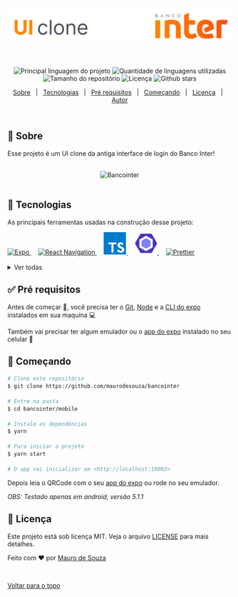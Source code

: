<div align="center" id="top">
  <img width="600" src="./.github/hero.png" alt="Bancointer" />

  &#xa0;

</div>

<p align="center">
  <img alt="Principal linguagem do projeto" src="https://img.shields.io/github/languages/top/maurodesouza/bancointer?color=FF510F">

  <img alt="Quantidade de linguagens utilizadas" src="https://img.shields.io/github/languages/count/maurodesouza/bancointer?color=FF510F">

  <img alt="Tamanho do repositório" src="https://img.shields.io/github/repo-size/maurodesouza/bancointer?color=FF510F">

  <img alt="Licença" src="https://img.shields.io/github/license/maurodesouza/bancointer?color=FF510F">

  <img alt="Github stars" src="https://img.shields.io/github/stars/maurodesouza/bancointer?color=FF510F" />
</p>

<p align="center">
  <a href="#dart-sobre">Sobre</a> &#xa0; | &#xa0;
  <a href="#rocket-tecnologias">Tecnologias</a> &#xa0; | &#xa0;
  <a href="#white_check_mark-pré-requisitos">Pré requisitos</a> &#xa0; | &#xa0;
  <a href="#checkered_flag-começando">Começando</a> &#xa0; | &#xa0;
  <a href="#memo-licença">Licença</a> &#xa0; | &#xa0;
  <a href="https://github.com/maurodesouza" target="_blank">Autor</a>
</p>

<br>

## :dart: Sobre ##

Esse projeto é um UI clone da antiga interface de login do Banco Inter!


<br>

<div align="center">
  <img width="300" src="./.github/app.gif" alt="Bancointer" />
</div>

<br>

## :rocket: Tecnologias ##

As principais ferramentas usadas na construção desse projeto:

<a href="https://expo.io">
  <img width="50" title="Expo" alt="Expo" src="https://cdn.jsdelivr.net/npm/simple-icons@v3/icons/expo.svg">
</a> &#xa0; &#xa0;

<a href="https://reactnavigation.org">
  <img width="50" title="React Navigation" alt="React Navigation" src="https://reactnavigation.org/img/spiro.svg">
</a> &#xa0; &#xa0;

<a href="https://www.typescriptlang.org">
  <img width="50" title="Typescript" alt="Typescript" src="https://raw.githubusercontent.com/github/explore/80688e429a7d4ef2fca1e82350fe8e3517d3494d/topics/typescript/typescript.png">
</a> &#xa0; &#xa0;

<a href="https://eslint.org">
  <img  width="50" title="Eslint" alt="Eslint" src="https://raw.githubusercontent.com/github/explore/80688e429a7d4ef2fca1e82350fe8e3517d3494d/topics/eslint/eslint.png">
</a> &#xa0; &#xa0;

<a href="https://prettier.io">
  <img width="50" title="Prettier" alt="Prettier" src="https://prettier.io/icon.png">
</a>

<br>
<br>

<details>
  <summary>Ver todas</summary>

  <br>

  * [Styled components](https://styled-components.com)
  * [React native reanimated](https://docs.swmansion.com/react-native-reanimated/)
  * [React native qrcode svg](https://github.com/awesomejerry/react-native-qrcode-svg)
  * [React native masked text](https://github.com/benhurott/react-native-masked-text)
  * [Unform](https://unform.dev)
  * [Yup](https://github.com/jquense/yup)
</details>


## :white_check_mark: Pré requisitos ##

Antes de começar :checkered_flag:, você precisa ter o [Git](https://git-scm.com), [Node](https://nodejs.org/en/) e a [CLI do expo](https://expo.io/tools#cli) instalados em sua maquina :computer:

Também vai precisar ter algum emulador ou o [app do expo](https://play.google.com/store/apps/details?id=host.exp.exponent) instalado no seu celular :iphone:

## :checkered_flag: Começando ##

```bash
# Clone este repositório
$ git clone https://github.com/maurodesouza/bancointer

# Entre na pasta
$ cd bancointer/mobile

# Instale as dependências
$ yarn

# Para iniciar o projeto
$ yarn start

# O app vai inicializar em <http://localhost:19002>

```
Depois leia o QRCode com o seu [app do expo](https://play.google.com/store/apps/details?id=host.exp.exponent) ou rode no seu emulador.

*OBS: Testado apenas em android, versão 5.1.1*

## :memo: Licença ##

Este projeto está sob licença MIT. Veja o arquivo [LICENSE](LICENSE.md) para mais detalhes.


Feito com :heart: por <a href="https://github.com/maurodesouza" target="_blank">Mauro de Souza</a>

&#xa0;

<a href="#top">Voltar para o topo</a>
